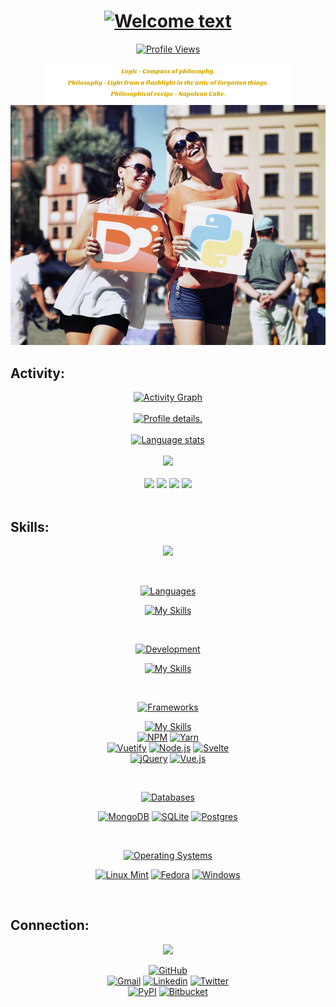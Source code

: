 <!--
<div align="center">
  <a href="https://github.com/kebasyaty">
    <img alt="Header" src="pictures/header.svg">
  </a>
</div>
-->

<div align="center">
  <h1>
    <a href="https://github.com/kebasyaty">
      <!--
      <img alt="Welcome text"
        src="https://readme-typing-svg.herokuapp.com? 
          font=Fira+Code&weight=500&size=40&pause=1000&color=F7C213&center=true&vCenter=true&width=435&height=70&lines=Hi%2C+I'm+Gennady%F0%9F%91%8B">
      -->
      <img alt="Welcome text"
        src="https://readme-typing-svg.herokuapp.com?font=Fira+Code&weight=500&size=40&pause=1000&color=FFC107&center=true&vCenter=true&width=435&height=70&lines=Hi%F0%9F%91%8B">
    </a>
  </h1>
</div>

<p align="center">
  <a href="https://github.com/kebasyaty">
    <img src="https://komarev.com/ghpvc/?username=kebasyaty&label=Profile%20views&color=388E3C&style=for-the-badge"
      alt="Profile Views">
  </a>
</p>

<div align="center">
  <a href="https://github.com/kebasyaty">
    <img alt="Quotes" src="pictures/quotes.svg">
  </a>
</div>

<div align="center">
  <a href="https://github.com/kebasyaty">
    <img alt="Quotes" src="pictures/girls.jpg">
  </a>
</div>

## Activity:

<div align="center">
  <a href="https://github.com/kebasyaty?tab=repositorie">
    <img alt="Activity Graph" src="https://github-profile-trophy.vercel.app/?username=kebasyaty&theme=onedark&no-frame=true&margin-w=15&row=1">
  </a>
</div>

<br>

<div align="center">
  <a href="https://github.com/kebasyaty?tab=repositories">
    <img
      src="http://github-profile-summary-cards.vercel.app/api/cards/profile-details?username=kebasyaty&theme=ayu_mirage"
      alt="Profile details.">
  </a>
</div>

<br>

<div align="center">
  <a href="https://github.com/kebasyaty?tab=repositories">
    <img alt="Language stats"
      src="https://github-readme-stats.vercel.app/api/top-langs/?username=kebasyaty&langs_count=8&hide_border=true&theme=ayu-mirage">
  </a>
</div>

<br>

<div align="center">
  <a href="https://github.com/kebasyaty?tab=repositories">
    <img src="https://github-readme-streak-stats.herokuapp.com?user=kebasyaty&theme=ayu_mirage&hide_border=true&exclude_days=Sun">
  </a>
</div>

<br>

<div align="center">
  <a href="https://github.com/kebasyaty?tab=repositories"><img src="http://github-profile-summary-cards.vercel.app/api/cards/repos-per-language?username=kebasyaty&theme=ayu_mirage"></a>
  <a href="https://github.com/kebasyaty?tab=repositories"><img src="http://github-profile-summary-cards.vercel.app/api/cards/most-commit-language?username=kebasyaty&theme=ayu_mirage"></a>
  <a href="https://github.com/kebasyaty?tab=repositories"><img src="http://github-profile-summary-cards.vercel.app/api/cards/stats?username=kebasyaty&theme=ayu_mirage"></a>
  <a href="https://github.com/kebasyaty?tab=repositories"><img src="http://github-profile-summary-cards.vercel.app/api/cards/productive-time?username=kebasyaty&theme=ayu_mirage&utcOffset=8"></a>
</div>

<!--
<div align="center">
  <a href="https://github.com/kebasyaty?tab=repositories">
    <img alt="Activity Graph" src="https://github-readme-activity-graph.vercel.app/graph?username=kebasyaty&theme=high-contrast&height=250">
  </a>
</div>
-->

<br>

## Skills:

<div align="center">
  <p align="center">
    <a href="https://github.com/kebasyaty">
      <img src="https://media.giphy.com/media/QssGEmpkyEOhBCb7e1/giphy.gif" width="200">
    </a>
  </p>
</div>

<br>

<div align="center">
  <p align="center">
    <a href="https://github.com/kebasyaty">
      <img alt="Languages" src="https://img.shields.io/badge/Languages:-orange">
    </a>
  </p>
</div>

<div align="center">
  <p align="center">
    <div>
      <a href="https://github.com/kebasyaty?tab=repositories">
        <img alt="My Skills" src="https://skillicons.dev/icons?i=python,css,html,js,rust,crystal">
      </a>
    </div>
    <!--
    <div>
      <a href="https://crystal-lang.org"><img alt="Crystal" src="https://img.shields.io/badge/crystal-%23000000.svg?style=for-the-badge&logo=crystal&logoColor=white"></a>
      <a href="https://www.python.org"><img alt="Python" src="https://img.shields.io/badge/python-%233670A0.svg?style=for-the-badge&logo=python&logoColor=ffdd54"></a>
      <a href="https://www.rust-lang.org"><img alt="Rust" src="https://img.shields.io/badge/rust-%23000000.svg?style=for-the-badge&logo=rust&logoColor=white"></a>
    </div>
    -->
  </p>
</div>

<br>

<div align="center">
  <p align="center">
    <a href="https://github.com/kebasyaty">
      <img alt="Development" src="https://img.shields.io/badge/Development:-orange">
    </a>
  </p>
</div>

<div align="center">
  <p align="center">
    <div>
      <a href="https://github.com/kebasyaty?tab=repositories">
        <img alt="My Skills" src="https://skillicons.dev/icons?i=vscode,git,github">
      </a>
    </div>
  </p>
</div>

<br>

<div align="center">
  <p align="center">
    <a href="https://github.com/kebasyaty">
      <img alt="Frameworks" src="https://img.shields.io/badge/Frameworks:-orange">
    </a>
  </p>
</div>

<div align="center">
  <p align="center">
    <div>
      <a href="https://github.com/kebasyaty?tab=repositories">
        <img alt="My Skills" src="https://skillicons.dev/icons?i=django,actix">
      </a>
    </div>
    <div>
      <a href="https://www.npmjs.com"><img alt="NPM" src="https://img.shields.io/badge/NPM-%23CB3837.svg?style=for-the-badge&logo=npm&logoColor=white"></a>
      <a href="https://yarnpkg.com"><img alt="Yarn" src="https://img.shields.io/badge/yarn-%232C8EBB.svg?style=for-the-badge&logo=yarn&logoColor=white"></a>
    </div>
    <div>
      <a href="https://vuetifyjs.com"><img alt="Vuetify" src="https://img.shields.io/badge/Vuetify-blue?style=for-the-badge&logo=vuetify"></a>
      <a href="https://nodejs.org"><img alt="Node.js" src="https://img.shields.io/badge/Node.js-43853D?style=for-the-badge&logo=node.js&logoColor=white"></a>
      <a href="https://svelte.dev/"><img alt="Svelte" src="https://img.shields.io/badge/svelte-%23f1413d.svg?style=for-the-badge&logo=svelte&logoColor=white"></a>
    </div>
    <div>
      <a href="https://jquery.com"><img alt="jQuery" src="https://img.shields.io/badge/jQuery-0769AD?style=for-the-badge&logo=jquery&logoColor=white"></a>
      <a href="https://vuejs.org/"><img alt="Vue.js" src="https://img.shields.io/badge/vuejs-%2335495e.svg?style=for-the-badge&logo=vuedotjs&logoColor=%234FC08D"></a>
    </div>
  </p>
</div>

<br>

<div align="center">
  <p align="center">
    <a href="https://github.com/kebasyaty">
      <img alt="Databases" src="https://img.shields.io/badge/Databases:-orange">
    </a>
  </p>
</div>

<div align="center">
  <p align="center">
    <div>
      <a href="https://www.mongodb.com"><img alt="MongoDB" src="https://img.shields.io/badge/MongoDB-5e902b?style=for-the-badge&logo=mongodb&logoColor=white"></a>
      <a href="https://www.sqlite.org/index.html"><img alt="SQLite" src="https://img.shields.io/badge/sqlite-%2307405e.svg?style=for-the-badge&logo=sqlite&logoColor=white"></a>
      <a href="https://www.postgresql.org"><img alt="Postgres" src="https://img.shields.io/badge/postgres-%23316192.svg?style=for-the-badge&logo=postgresql&logoColor=white"></a>
    </div>
  </p>
</div>

<br>

<div align="center">
  <p align="center">
    <a href="https://github.com/kebasyaty">
      <img alt="Operating Systems" src="https://img.shields.io/badge/Operating%20Systems:-orange">
    </a>
  </p>
</div>

<div align="center">
  <p align="center">
    <div>
      <a href="https://linuxmint.com"><img alt="Linux Mint" src="https://img.shields.io/badge/Linux%20Mint-4EA94B?style=for-the-badge&logo=Linux%20Mint&logoColor=white"></a>
      <a href="https://fedoraproject.org/"><img alt="Fedora" src="https://img.shields.io/badge/Fedora-294172?style=for-the-badge&logo=fedora&logoColor=white"></a>
      <a href="https://www.microsoft.com">
        <img alt="Windows" src="https://img.shields.io/badge/Windows-0078D6?style=for-the-badge&logo=windows&logoColor=white">
      </a>
    </div>
  </p>
</div>

<br>

## Connection:

<div align="center">
  <p align="center">
    <a href="https://github.com/kebasyaty">
      <img src="https://img.shields.io/badge/Socialmedia:-orange" />
    </a>
  </p>
</div>

<div align="center">
  <p align="center">
    <div>
      <a href="https://github.com/kebasyaty">
        <img alt="GitHub"
          src="https://img.shields.io/badge/GitHub-100000?style=for-the-badge&logo=github&logoColor=white">
      </a>
    </div>
    <div>
      <a href="mailto:kebasyaty@gmail.com"><img alt="Gmail" src="https://img.shields.io/badge/Gmail-D14836?style=for-the-badge&logo=gmail&logoColor=white"></a>
      <a href="https://www.linkedin.com/in/gennady-kostyunin-10188a1a2/"><img alt="Linkedin" src="https://img.shields.io/badge/linkedin-%230077B5.svg?style=for-the-badge&logo=linkedin&logoColor=white"></a>
      <a href="https://twitter.com/kebasyaty/"><img alt="Twitter" src="https://img.shields.io/badge/Twitter-%231DA1F2.svg?style=for-the-badge&logo=Twitter&logoColor=white"></a>
    </div>
    <div>
      <a href="https://pypi.org/project/django-editor-ymaps/"><img alt="PyPI" src="https://img.shields.io/badge/PyPI-blue?style=for-the-badge&logo=pypi&logoColor=white"></a>
      <a href="https://bitbucket.org"><img alt="Bitbucket" src="https://img.shields.io/badge/Bitbucket-0747a6?style=for-the-badge&logo=bitbucket&logoColor=white"></a>
    </div>
  </p>
</div>

<br>

<!--
<p align="center">
  Visitors :<br>
  <a href="https://github.com/kebasyaty">
    <img alt="Profile Counter" src="https://profile-counter.glitch.me/kebasyaty-dev/count.svg">
  </a>
</p>
-->

<!--
<div align="center">
  <a href="https://github.com/kebasyaty">
    <img alt="Footer" src="pictures/footer.svg" width="100%">
  </a>
</div>
-->
